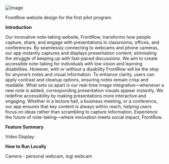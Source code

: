 ![image](https://github.com/user-attachments/assets/8d0b6edc-c3ab-4a47-8ddf-ce6bb776d180)

FrontRow website design for the first pilot program. 

**Introduction**

Our innovative note-taking website, FrontRow, transforms how people capture, share, and engage with presentations in classrooms, offices, and conferences. By seamlessly connecting to webcams and phone cameras, our app instantly captures and displays presentation content, eliminating the struggle of keeping up with fast-paced discussions.
We aim to create accessible note-taking for individuals with low vision and learning disabilities. However, with or without a disability FrontRow will be the stop for anyone’s notes and visual information. To enhance clarity, users can apply contrast and cleanup options, ensuring notes remain crisp and readable. What sets us apart is our real-time image integration—whenever a new note is added, corresponding presentation visuals appear instantly.
We redefine accessibility by making presentations more interactive and engaging. Whether in a lecture hall, a business meeting, or a conference, our app ensures that key content is always within reach, helping users focus on ideas rather than scrambling to capture information. Experience the future of note-taking—where innovation meets social impact, FrontRow. 


**Feature Summary**

Video Display: 


**How to Run Locally**

Camera - personal webcam, logi webcam

